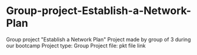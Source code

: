 # Group-project-Establish-a-Network-Plan
Group project "Establish a Network Plan" Project made by group of 3 during our bootcamp  Project type: Group Project file: pkt file link

